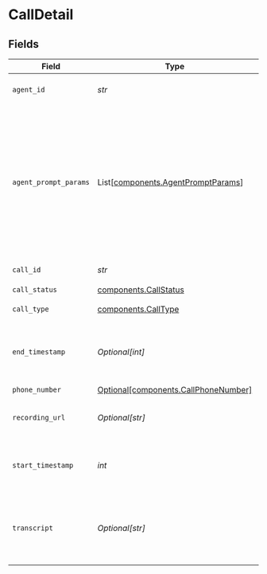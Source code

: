 # CallDetail


## Fields

| Field                                                                                                                                                                                                                                                               | Type                                                                                                                                                                                                                                                                | Required                                                                                                                                                                                                                                                            | Description                                                                                                                                                                                                                                                         | Example                                                                                                                                                                                                                                                             |
| ------------------------------------------------------------------------------------------------------------------------------------------------------------------------------------------------------------------------------------------------------------------- | ------------------------------------------------------------------------------------------------------------------------------------------------------------------------------------------------------------------------------------------------------------------- | ------------------------------------------------------------------------------------------------------------------------------------------------------------------------------------------------------------------------------------------------------------------- | ------------------------------------------------------------------------------------------------------------------------------------------------------------------------------------------------------------------------------------------------------------------- | ------------------------------------------------------------------------------------------------------------------------------------------------------------------------------------------------------------------------------------------------------------------- |
| `agent_id`                                                                                                                                                                                                                                                          | *str*                                                                                                                                                                                                                                                               | :heavy_check_mark:                                                                                                                                                                                                                                                  | Corresponding agent id of this call.                                                                                                                                                                                                                                | oBeDLoLOeuAbiuaMFXRtDOLriTJ5tSxD                                                                                                                                                                                                                                    |
| `agent_prompt_params`                                                                                                                                                                                                                                               | List[[components.AgentPromptParams](../../models/components/agentpromptparams.md)]                                                                                                                                                                                  | :heavy_minus_sign:                                                                                                                                                                                                                                                  | Supply values to your agent prompt parameters. If the given key value cannot match any param in prompt, it would have have any effect. Learn more about [Agent Prompt Parameters](/features/agent-prompt-parameter).                                                |                                                                                                                                                                                                                                                                     |
| `call_id`                                                                                                                                                                                                                                                           | *str*                                                                                                                                                                                                                                                               | :heavy_check_mark:                                                                                                                                                                                                                                                  | Unique id of the call.                                                                                                                                                                                                                                              | Jabr9TXYYJHfvl6Syypi88rdAHYHmcq6                                                                                                                                                                                                                                    |
| `call_status`                                                                                                                                                                                                                                                       | [components.CallStatus](../../models/components/callstatus.md)                                                                                                                                                                                                      | :heavy_check_mark:                                                                                                                                                                                                                                                  | Status of call.                                                                                                                                                                                                                                                     | ended                                                                                                                                                                                                                                                               |
| `call_type`                                                                                                                                                                                                                                                         | [components.CallType](../../models/components/calltype.md)                                                                                                                                                                                                          | :heavy_check_mark:                                                                                                                                                                                                                                                  | Web call or phone call.                                                                                                                                                                                                                                             | inbound_phone_call                                                                                                                                                                                                                                                  |
| `end_timestamp`                                                                                                                                                                                                                                                     | *Optional[int]*                                                                                                                                                                                                                                                     | :heavy_minus_sign:                                                                                                                                                                                                                                                  | End timestamp (milliseconds since epoch) of the call. Available after call ends.                                                                                                                                                                                    | 1703302428855                                                                                                                                                                                                                                                       |
| `phone_number`                                                                                                                                                                                                                                                      | [Optional[components.CallPhoneNumber]](../../models/components/callphonenumber.md)                                                                                                                                                                                  | :heavy_minus_sign:                                                                                                                                                                                                                                                  | N/A                                                                                                                                                                                                                                                                 |                                                                                                                                                                                                                                                                     |
| `recording_url`                                                                                                                                                                                                                                                     | *Optional[str]*                                                                                                                                                                                                                                                     | :heavy_minus_sign:                                                                                                                                                                                                                                                  | Recording of the call. Available after call ends.                                                                                                                                                                                                                   | https://re-tell-ai.s3.us-west-2.amazonaws.com/Jabr9TXYYJHfvl6Syypi88rdAHYHmcq6/recording.wav                                                                                                                                                                        |
| `start_timestamp`                                                                                                                                                                                                                                                   | *int*                                                                                                                                                                                                                                                               | :heavy_check_mark:                                                                                                                                                                                                                                                  | Begin timestamp (milliseconds since epoch) of the call.                                                                                                                                                                                                             | 1703302407333                                                                                                                                                                                                                                                       |
| `transcript`                                                                                                                                                                                                                                                        | *Optional[str]*                                                                                                                                                                                                                                                     | :heavy_minus_sign:                                                                                                                                                                                                                                                  | Transcription of the call. Available after call ends.                                                                                                                                                                                                               | Agent: hi how are you doing?<br/>User: Doing pretty well. How are you?<br/>Agent: That's great to hear! I'm doing well too, thanks! What's up?<br/>User: I don't have anything in particular.<br/>Agent: Got it, just checking in!<br/>User: Alright. See you.<br/>Agent: have a nice day<br/>  |